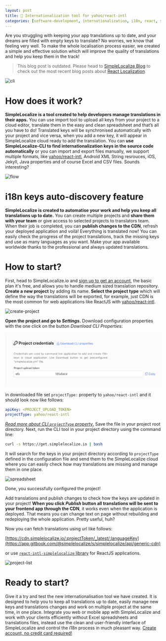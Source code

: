 ```yaml
---
layout: post
title: 🤖 Internationalization tool for yahoo/react-intl
categories: [software-development, internationalization, i18n, react, software, startup]
---
```


Are you struggling with keeping your app translations up to date, and your dreams are filled with empty keys to translate? No worries, we know that feeling very well. To make the whole localisation process easier, we created a simple and effective solution which will improve the quality of translations and help you keep them in the track!

> This blog post is outdated. Please head to [SimpleLocalize Blog](https://simplelocalize.io/blog/) to check out the most recent blog posts about [React Localization](https://simplelocalize.io/tag/react-localization/). 

![cli](https://thepracticaldev.s3.amazonaws.com/i/8stvdc832sfg94vu1cuv.jpeg)

# How does it work?

**SimpleLocalize is a tool created to help developers manage translations in their apps.** You can use import tool to upload all keys from your project to a cloud editor, translate them in the easy and clean spreadsheet and that’s all you have to do! Translated keys will be synchronised automatically with your project and vice versa, when you add a new key, it will appear in SimpleLocalize cloud ready to add the translation. You can **use SimpleLocalize-CLI to find internationalization keys in the source code automatically** or you can import and export files manually, we support multiple formats, like [yahoo/react-intl](https://github.com/yahoo/react-intl), Android XML String resrouces, iOS, Jekyll, Java properties and of course Excel and CSV files. Sounds interesting?

![flow](https://thepracticaldev.s3.amazonaws.com/i/ui8ddirj973pcujlwdsj.jpg)

# i18n keys auto-discovery feature 

**SimpleLocalize is created to automatise your work and help you keep all translations up to date.** You can create multiple projects and **share them with your team** or give access to selected projects to translators team. When their job is completed, you can **publish changes to the CDN**, refresh your deployed application and voilà! Everything is translated now! You can easily check the progress of the project translations, track the missing keys and use as many languages as you want. Make your app available worldwide thanks to the professional and always updated translations.


# How to start?

First, head to SimpleLocalize.io and [sign up to get an account](https://app.simplelocalize.io/register), the basic plan it's free, and allows you to handle medium sized translation repository. **Create a new project** by adding its name. **Select the project type** which will define the way the translations will be exported, for example, just CDN is the most common for web applications like ReactJS with [yahoo/react-intl](https://github.com/yahoo/react-intl).


![create-project](https://thepracticaldev.s3.amazonaws.com/i/hxkq4x1uqtoxnx0qwuaw.png)


**Open the project and go to *Settings*.** Download configuration properties with the one click on the button *Download CLI Properties*:

![credentials-section.png](/assets/2019-04-28/credentials-section.png)

in downloaded file set `projectType:` property to `yahoo/react-intl`  and it should look now like follows:
```yaml
apiKey: <PROJECT_UPLOAD_TOKEN>
projectType: yahoo/react-intl
```

[*Read more about CLI `projectType` property*.](https://simplelocalize.io/docs/cli/get-started/) Save the file in your project root directory. Next, run the CLI tool in your project directory using the command line:

```bash
curl -s https://get.simplelocalize.io | bash
```
It will search for the keys in your project directory according to `projectType` defined in the configuration file and send them to the SimpleLocalize cloud where you can easily check how may translations are missing and manage them in one place.


![spreadsheet](https://thepracticaldev.s3.amazonaws.com/i/p6vokj8q5zlyrz2mzr7m.png)


Done, you successfully configured the project!

Add translations and publish changes to check how the keys are updated in your project! **When you click *Publish* button all translations will be sent to your frontend app through the CDN**, it works even when the application is deployed. That means you can change text on page without rebuilding and redeploying the whole application. Pretty useful, huh?

Now you can fetch translations using url like follows:

[https://cdn.simplelocalize.io/:projectToken/_latest/:languageKey](https://app.gitbook.com/@simplelocalize/s/simplelocalize/api/generic-cdn)

or use [`react-intl-simplelocalize` library](https://simplelocalize.gitbook.io/simplelocalize/integrations/reactjs-integration) for ReactJS applications.

![project-list](https://thepracticaldev.s3.amazonaws.com/i/fr5kjtvxd1ftr45188ys.png)

# Ready to start?

Give it a try and test the new internationalisation tool we have created. It is designed to help you to keep all translations up to date, easily manage new keys and translations changes and work on multiple project at the same time, in one place. Integrate you web or mobile app with SimpleLocalize and work with your clients efficiently without Excel spreadsheets and translations files, instead use the clean and user-friendly interface of SimpleLocalize and control the i18n process in much pleasant way. 
[Create account, no credit card required!](https://app.simplelocalize.io/register)


